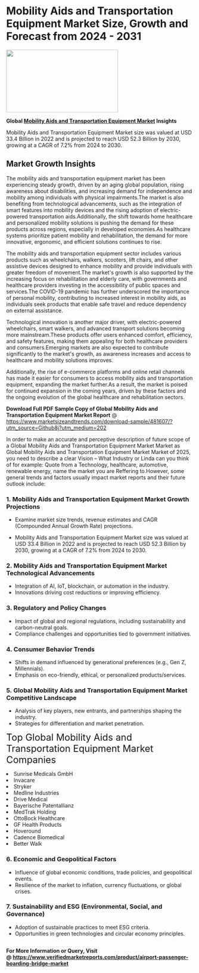 <H1>Mobility Aids and Transportation Equipment Market Size, Growth and Forecast from 2024 - 2031</H1><img class="aligncenter size-medium wp-image-584254" src="https://thirdeyenews.in/wp-content/uploads/2024/09/Global-Market-Research-300x168.jpeg" alt="" width="300" height="168" /><p><strong>Global&nbsp;<a href="https://www.marketsizeandtrends.com/download-sample/481607/?utm_source=Github8j?utm_medium=202">Mobility Aids and Transportation Equipment Market</a> Insights</strong></p><p>Mobility Aids and Transportation Equipment Market size was valued at USD 33.4 Billion in 2022 and is projected to reach USD 52.3 Billion by 2030, growing at a CAGR of 7.2% from 2024 to 2030.</p><p><h2>Market Growth Insights</h2> <p>The mobility aids and transportation equipment market has been experiencing steady growth, driven by an aging global population, rising awareness about disabilities, and increasing demand for independence and mobility among individuals with physical impairments.The market is also benefiting from technological advancements, such as the integration of smart features into mobility devices and the rising adoption of electric-powered transportation aids.Additionally, the shift towards home healthcare and personalized mobility solutions is pushing the demand for these products across regions, especially in developed economies.As healthcare systems prioritize patient mobility and rehabilitation, the demand for more innovative, ergonomic, and efficient solutions continues to rise.</p> <p>The mobility aids and transportation equipment sector includes various products such as wheelchairs, walkers, scooters, lift chairs, and other assistive devices designed to enhance mobility and provide individuals with greater freedom of movement.The market's growth is also supported by the increasing focus on rehabilitation and elderly care, with governments and healthcare providers investing in the accessibility of public spaces and services.The COVID-19 pandemic has further underscored the importance of personal mobility, contributing to increased interest in mobility aids, as individuals seek products that enable safe travel and reduce dependency on external assistance.</p> <p>Technological innovation is another major driver, with electric-powered wheelchairs, smart walkers, and advanced transport solutions becoming more mainstream.These products offer users enhanced comfort, efficiency, and safety features, making them appealing for both healthcare providers and consumers.Emerging markets are also expected to contribute significantly to the market's growth, as awareness increases and access to healthcare and mobility solutions improves.</p> <p>Additionally, the rise of e-commerce platforms and online retail channels has made it easier for consumers to access mobility aids and transportation equipment, expanding the market further.As a result, the market is poised for continued expansion in the coming years, driven by these factors and the ongoing evolution of the global healthcare and rehabilitation sectors.</p> <p><span class=""><strong>Download Full PDF Sample Copy of Global Mobility Aids and Transportation Equipment Market Report</strong> @ <a href="https://www.marketsizeandtrends.com/download-sample/481607/?utm_source=Github8j?utm_medium=202" target="_blank">https://www.marketsizeandtrends.com/download-sample/481607/?utm_source=Github8j?utm_medium=202</a></span></p><p>In order to make an accurate and perceptive description of future scope of a Global&nbsp;Mobility Aids and Transportation Equipment Market Market as Global&nbsp;Mobility Aids and Transportation Equipment Market Market of 2025, you need to describe a clear Vision &ndash; What Industry or Linda can you think of for example: Quote from a Technology, healthcare, automotive, renewable energy, name the market you are Reffering to.However, some general trends and factors usually impact market reports and their future outlook include:</p><h3>1.&nbsp;<strong>Mobility Aids and Transportation Equipment Market Growth Projections</strong></h3><ul><li>Examine market size trends, revenue estimates and CAGR (Compounded Annual Growth Rate) projections.</li><li><p>Mobility Aids and Transportation Equipment Market size was valued at USD 33.4 Billion in 2022 and is projected to reach USD 52.3 Billion by 2030, growing at a CAGR of 7.2% from 2024 to 2030.</p></li></ul><h3>2.&nbsp;<strong>Mobility Aids and Transportation Equipment Market Technological Advancements</strong></h3><ul><li>Integration of AI, IoT, blockchain, or automation in the industry.</li><li>Innovations driving cost reductions or improving efficiency.</li></ul><h3>3.&nbsp;<strong>Regulatory and Policy Changes</strong></h3><ul><li>Impact of global and regional regulations, including sustainability and carbon-neutral goals.</li><li>Compliance challenges and opportunities tied to government initiatives.</li></ul><h3>4.&nbsp;<strong>Consumer Behavior Trends</strong></h3><ul><li>Shifts in demand influenced by generational preferences (e.g., Gen Z, Millennials).</li><li>Emphasis on eco-friendly, ethical, or personalized products/services.</li></ul><h3>5.&nbsp;<strong>Global Mobility Aids and Transportation Equipment Market Competitive Landscape</strong></h3><ul><li>Analysis of key players, new entrants, and partnerships shaping the industry.</li><li>Strategies for differentiation and market penetration.</li></ul><p data-pm-slice="1 1 []"><span style="color: inherit; font-family: inherit; font-size: 25px;">Top Global Mobility Aids and Transportation Equipment Market Companies</span></p><div class="" data-test-id=""><p><li>Sunrise Medicals GmbH</li><li> Invacare</li><li> Stryker</li><li> Medline Industries</li><li> Drive Medical</li><li> Bayerische Patentallianz</li><li> MedTrak Holding</li><li> OttoBock Healthcare</li><li> GF Health Products</li><li> Hoveround</li><li> Cadence Biomedical</li><li> Better Walk</li></p></div><h3>6.&nbsp;<strong>Economic and Geopolitical Factors</strong></h3><ul><li>Influence of global economic conditions, trade policies, and geopolitical events.</li><li>Resilience of the market to inflation, currency fluctuations, or global crises.</li></ul><h3>7.&nbsp;<strong>Sustainability and ESG (Environmental, Social, and Governance)</strong></h3><ul><li>Adoption of sustainable practices to meet ESG criteria.</li><li>Opportunities in green technologies and circular economy principles.</li></ul><h2><strong style="font-size: 14px;">For More Information or Query, Visit @&nbsp;</strong><a style="background-color: #ffffff; font-size: 14px;" href="https://www.marketsizeandtrends.com/report/mobility-aids-and-transportation-equipment-market/" target="_blank">https://www.verifiedmarketreports.com/product/airport-passenger-boarding-bridge-market</a></h2>